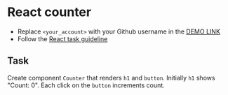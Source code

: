 # React counter
- Replace `<your_account>` with your Github username in the [DEMO LINK](https://kussmich.github.io/react_counter/)
- Follow the [React task guideline](https://github.com/mate-academy/react_task-guideline#react-tasks-guideline)

## Task
Create component `Counter` that renders `h1` and `button`. Initially `h1` shows
"Count: 0". Each click on the `button` increments count.
